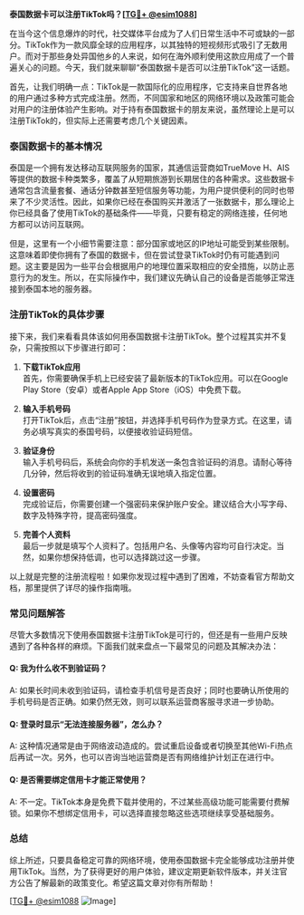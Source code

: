 **泰国数据卡可以注册TikTok吗？[[TG💪+ @esim1088](https://t.me/s/esim1088)]**

在当今这个信息爆炸的时代，社交媒体平台成为了人们日常生活中不可或缺的一部分。TikTok作为一款风靡全球的应用程序，以其独特的短视频形式吸引了无数用户。而对于那些身处异国他乡的人来说，如何在海外顺利使用这款应用成了一个普遍关心的问题。今天，我们就来聊聊“泰国数据卡是否可以注册TikTok”这一话题。

首先，让我们明确一点：TikTok是一款国际化的应用程序，它支持来自世界各地的用户通过多种方式完成注册。然而，不同国家和地区的网络环境以及政策可能会对用户的注册体验产生影响。对于持有泰国数据卡的朋友来说，虽然理论上是可以注册TikTok的，但实际上还需要考虑几个关键因素。

### 泰国数据卡的基本情况

泰国是一个拥有发达移动互联网服务的国家，其通信运营商如TrueMove H、AIS等提供的数据卡种类繁多，覆盖了从短期旅游到长期居住的各种需求。这些数据卡通常包含流量套餐、通话分钟数甚至短信服务等功能，为用户提供便利的同时也带来了不少灵活性。因此，如果你已经在泰国购买并激活了一张数据卡，那么理论上你已经具备了使用TikTok的基础条件——毕竟，只要有稳定的网络连接，任何地方都可以访问互联网。

但是，这里有一个小细节需要注意：部分国家或地区的IP地址可能受到某些限制。这意味着即使你拥有了泰国的数据卡，但在尝试登录TikTok时仍有可能遇到问题。这主要是因为一些平台会根据用户的地理位置采取相应的安全措施，以防止恶意行为的发生。所以，在实际操作中，我们建议先确认自己的设备是否能够正常连接到泰国本地的服务器。

### 注册TikTok的具体步骤

接下来，我们来看看具体该如何用泰国数据卡注册TikTok。整个过程其实并不复杂，只需按照以下步骤进行即可：

1. **下载TikTok应用**  
   首先，你需要确保手机上已经安装了最新版本的TikTok应用。可以在Google Play Store（安卓）或者Apple App Store（iOS）中免费下载。

2. **输入手机号码**  
   打开TikTok后，点击“注册”按钮，并选择手机号码作为登录方式。在这里，请务必填写真实的泰国号码，以便接收验证码短信。

3. **验证身份**  
   输入手机号码后，系统会向你的手机发送一条包含验证码的消息。请耐心等待几分钟，然后将收到的验证码准确无误地填入指定位置。

4. **设置密码**  
   完成验证后，你需要创建一个强密码来保护账户安全。建议结合大小写字母、数字及特殊字符，提高密码强度。

5. **完善个人资料**  
   最后一步就是填写个人资料了。包括用户名、头像等内容均可自行决定。当然，如果你想保持低调，也可以选择跳过这一步骤。

以上就是完整的注册流程啦！如果你发现过程中遇到了困难，不妨查看官方帮助文档，那里提供了详尽的操作指南哦。

### 常见问题解答

尽管大多数情况下使用泰国数据卡注册TikTok是可行的，但还是有一些用户反映遇到了各种各样的麻烦。下面我们就来盘点一下最常见的问题及其解决办法：

#### Q: 我为什么收不到验证码？
A: 如果长时间未收到验证码，请检查手机信号是否良好；同时也要确认所使用的手机号码是否正确。如果仍然无效，则可以联系运营商客服寻求进一步协助。

#### Q: 登录时显示“无法连接服务器”，怎么办？
A: 这种情况通常是由于网络波动造成的。尝试重启设备或者切换至其他Wi-Fi热点后再试一次。另外，也可以咨询当地运营商是否有网络维护计划正在进行中。

#### Q: 是否需要绑定信用卡才能正常使用？
A: 不一定。TikTok本身是免费下载并使用的，不过某些高级功能可能需要付费解锁。如果你不想绑定信用卡，可以选择直接忽略这些选项继续享受基础服务。

### 总结

综上所述，只要具备稳定可靠的网络环境，使用泰国数据卡完全能够成功注册并使用TikTok。当然，为了获得更好的用户体验，建议定期更新软件版本，并关注官方公告了解最新的政策变化。希望这篇文章对你有所帮助！

[[TG💪+ @esim1088](https://t.me/s/esim1088) ![Image](https://i.postimg.cc/4NQfJmqS/Snipaste-2025-05-13-00-14-12.png)]